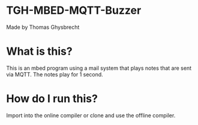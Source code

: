 # TGH-MBED-MQTT-Buzzer

Made by Thomas Ghysbrecht

# What is this?

This is an mbed program using a mail system that plays notes that are sent via MQTT. The notes play for 1 second.

# How do I run this?

Import into the online compiler or clone and use the offline compiler. 
